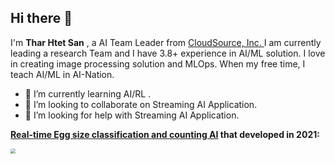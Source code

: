 <!--
**tharhtetsan/tharhtetsan** is a ✨ _special_ ✨ repository because its `README.md` (this file) appears on your GitHub profile.
Here are some ideas to get you started:
 -->

## Hi there 👋

I'm **Thar Htet San** , a AI Team Leader from [CloudSource, Inc. ](https://www.cloudsource.co.jp/)I am currently leading a research Team and I have 3.8+ experience in AI/ML solution. I love in creating image processing solution and MLOps. When my free time, I teach AI/ML in AI-Nation.

  - 🌱 I’m currently learning AI/RL .
  - 👯 I’m looking to collaborate on Streaming AI Application.
  - 🤔 I’m looking for help with Streaming AI Application.



**[Real-time Egg size classification and counting AI](https://github.com/tharhtetsan/Real-time-egg-size-classification-and-counting) that developed in 2021:**

<img src="https://github.com/tharhtetsan/Real-time-egg-size-classification-and-counting/blob/12272f6fec845f12242112b3da0f18f43220992d/images/egg-counting.gif" style="zoom: 50%;" />

